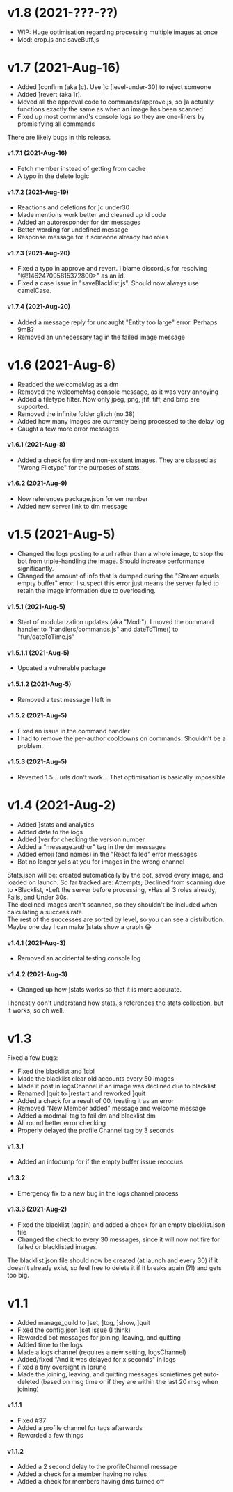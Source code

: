 # v1.8 (2021-???-??)
* WIP: Huge optimisation regarding processing multiple images at once
* Mod: crop.js and saveBuff.js

# v1.7 (2021-Aug-16)
* Added ]confirm (aka ]c). Use ]c <id> [level-under-30] to reject someone
* Added ]revert (aka ]r).
* Moved all the approval code to commands/approve.js, so ]a actually functions exactly the same as when an image has been scanned
* Fixed up most command's console logs so they are one-liners by promisifying all commands

There are likely bugs in this release.

#### v1.7.1 (2021-Aug-16)
* Fetch member instead of getting from cache
* A typo in the delete logic

#### v1.7.2 (2021-Aug-19)
* Reactions and deletions for ]c under30
* Made mentions work better and cleaned up id code
* Added an autoresponder for dm messages
* Better wording for undefined message
* Response message for if someone already had roles

#### v1.7.3 (2021-Aug-20)
* Fixed a typo in approve and revert. I blame discord.js for resolving "@!146247095815372800>" as an id.
* Fixed a case issue in "saveBlacklist.js". Should now always use camelCase.

#### v1.7.4 (2021-Aug-20)
* Added a message reply for uncaught "Entity too large" error. Perhaps 9mB?
* Removed an unnecessary tag in the failed image message



# v1.6 (2021-Aug-6)
* Readded the welcomeMsg as a dm
* Removed the welcomeMsg console message, as it was very annoying
* Added a filetype filter. Now only jpeg, png, jfif, tiff, and bmp are supported.
* Removed the infinite folder glitch (no.38)
* Added how many images are currently being processed to the delay log
* Caught a few more error messages

#### v1.6.1 (2021-Aug-8)
* Added a check for tiny and non-existent images. They are classed as "Wrong Filetype" for the purposes of stats.

#### v1.6.2 (2021-Aug-9)
* Now references package.json for ver number
* Added new server link to dm message



# v1.5 (2021-Aug-5)
* Changed the logs posting to a url rather than a whole image, to stop the bot from triple-handling the image. Should increase performance significantly.
* Changed the amount of info that is dumped during the "Stream equals empty buffer" error. I suspect this error just means the server failed to retain the image information due to overloading.

#### v1.5.1 (2021-Aug-5)
* Start of modularization updates (aka "Mod:"). I moved the command handler to "handlers/commands.js" and dateToTime() to "fun/dateToTime.js"

#### v1.5.1.1 (2021-Aug-5)
* Updated a vulnerable package

#### v1.5.1.2 (2021-Aug-5)
* Removed a test message I left in

#### v1.5.2 (2021-Aug-5)
* Fixed an issue in the command handler
* I had to remove the per-author cooldowns on commands. Shouldn't be a problem.

#### v1.5.3 (2021-Aug-5)
* Reverted 1.5... urls don't work... That optimisation is basically impossible



# v1.4 (2021-Aug-2)
* Added ]stats and analytics
* Added date to the logs
* Added ]ver for checking the version number
* Added a "message.author" tag in the dm messages
* Added emoji (and names) in the "React failed" error messages  
* Bot no longer yells at you for images in the wrong channel

Stats.json will be: created automatically by the bot, saved every image, and loaded on launch.
So far tracked are: Attempts; Declined from scanning due to •Blacklist, •Left the server before processing, •Has all 3 roles already; Fails, and Under 30s.  
The declined images aren't scanned, so they shouldn't be included when calculating a success rate.  
The rest of the successes are sorted by level, so you can see a distribution.  
Maybe one day I can make ]stats show a graph 😂

#### v1.4.1 (2021-Aug-3)
* Removed an accidental testing console log

#### v1.4.2 (2021-Aug-3)
* Changed up how ]stats works so that it is more accurate.

I honestly don't understand how stats.js references the stats collection, but it works, so oh well.



# v1.3
Fixed a few bugs:
* Fixed the blacklist and ]cbl  
* Made the blacklist clear old accounts every 50 images  
* Made it post in logsChannel if an image was declined due to blacklist
* Renamed ]quit to ]restart and reworked ]quit
* Added a check for a result of 00, treating it as an error
* Removed "New Member added" message and welcome message
* Added a modmail tag to fail dm and blacklist dm
* All round better error checking
* Properly delayed the profile Channel tag by 3 seconds

#### v1.3.1
* Added an infodump for if the empty buffer issue reoccurs

#### v1.3.2
* Emergency fix to a new bug in the logs channel process

#### v1.3.3 (2021-Aug-2)
* Fixed the blacklist (again) and added a check for an empty blacklist.json file
* Changed the check to every 30 messages, since it will now not fire for failed or blacklisted images.

The blacklist.json file should now be created (at launch and every 30) if it doesn't already exist, so feel free to delete it if it breaks again (?!) and gets too big.



# v1.1
* Added manage_guild to ]set, ]tog, ]show, ]quit
* Fixed the config.json ]set issue (I think)
* Reworded bot messages for joining, leaving, and quitting
* Added time to the logs
* Made a logs channel (requires a new setting, logsChannel)
* Added/fixed "And it was delayed for x seconds" in logs
* Fixed a tiny oversight in ]prune
* Made the joining, leaving, and quitting messages sometimes get auto-deleted (based on msg time or if they are within the last 20 msg when joining)

#### v1.1.1
* Fixed #37
* Added a profile channel for tags afterwards
* Reworded a few things

#### v1.1.2
* Added a 2 second delay to the profileChannel message
* Added a check for a member having no roles
* Added a check for members having dms turned off

